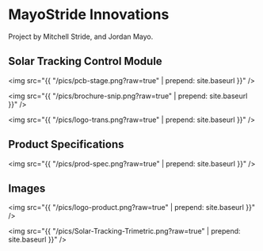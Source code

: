 # MayoStride Innovations

Project by Mitchell Stride, and Jordan Mayo.

## Solar Tracking Control Module

<img src="{{ "/pics/pcb-stage.png?raw=true" | prepend: site.baseurl }}" />

<img src="{{ "/pics/brochure-snip.png?raw=true" | prepend: site.baseurl }}" />

<img src="{{ "/pics/logo-trans.png?raw=true" | prepend: site.baseurl }}" />

## Product Specifications

<img src="{{ "/pics/prod-spec.png?raw=true" | prepend: site.baseurl }}" />

## Images

<img src="{{ "/pics/logo-product.png?raw=true" | prepend: site.baseurl }}" />

<img src="{{ "/pics/Solar-Tracking-Trimetric.png?raw=true" | prepend: site.baseurl }}" />
